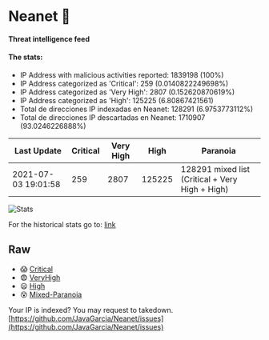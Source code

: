 # Neanet :hocho:
#### Threat intelligence feed
#### The stats:

- IP Address with malicious activities reported: 1839198 (100%)
- IP Address categorized as 'Critical':  259 (0.0140822249698%)
- IP Address categorized as 'Very High':  2807 (0.152620870619%)
- IP Address categorized as 'High':  125225 (6.80867421561)
- Total de direcciones IP indexadas en Neanet:  128291 (6.9753773112%)
- Total de direcciones IP descartadas en Neanet:  1710907 (93.0246226888%)

| Last Update | Critical | Very High | High | Paranoia |
| --- | --- | --- | --- | --- |
| 2021-07-03 19:01:58 | 259 | 2807 | 125225 | 128291 mixed list (Critical + Very High + High)|

![Stats](https://docs.google.com/spreadsheets/d/e/2PACX-1vSnaNMIXVabIpDJjufMlzH7poXnshF3mgd8Is1g9ytUEzVsP5my4Trn8f-xkoLLQ38xpL3HtmUexLo6/pubchart?oid=501124687&format=image)

For the historical stats go to: [link](/stats.csv)
## Raw
- :scream: [Critical](https://raw.githubusercontent.com/JavaGarcia/Neanet/master/blacklists/neanet_critical.txt)
- :fearful: [VeryHigh](https://raw.githubusercontent.com/JavaGarcia/Neanet/master/blacklists/neanet_veryHigh.txtt)
- :frowning: [High](https://raw.githubusercontent.com/JavaGarcia/Neanet/master/blacklists/neanet_high.txt)
- :dizzy_face: [Mixed-Paranoia](https://raw.githubusercontent.com/JavaGarcia/Neanet/master/blacklists/neanet_all.txt)


Your IP is indexed? You may request to takedown. [https://github.com/JavaGarcia/Neanet/issues](https://github.com/JavaGarcia/Neanet/issues)













































































































































































































































































































































































































































































































































































































































































































































































































































































































































































































































































































































































































































































































































































































































































































































































































































































































































































































































































































































































































































































































































































































































































































































































































































































































































































































































































































































































































































































































































































































































































































































































































































































































































































































































































































































































































































































































































































































































































































































































































































































































































































































































































































































































































































































































































































































































































































































































































































































































































































































































































































































































































































































































































































































































































































































































































































































































































































































































































































































































































































































































































































































































































































































































































































































































































































































































































































































































































































































































































































































































































































































































































































































































































































































































































































































































